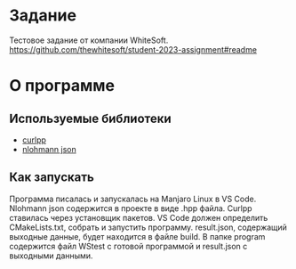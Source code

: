 # Задание
Тестовое задание от компании WhiteSoft.
https://github.com/thewhitesoft/student-2023-assignment#readme

# О программе
## Используемые библиотеки
-  [curlpp](https://github.com/jpbarrette/curlpp)
-  [nlohmann json](https://github.com/nlohmann/json)
## Как запускать
Программа писалась и запускалась на Manjaro Linux в VS Code. Nlohmann json содержится в проекте в виде .hpp файла.
Curlpp ставилась через установщик пакетов. VS Code должен определить CMakeLists.txt, собрать и запустить программу.
result.json, содержащий выходные данные, будет находится в файле build.
В папке program содержится файл WStest с готовой программой и result.json с выходными данными.
